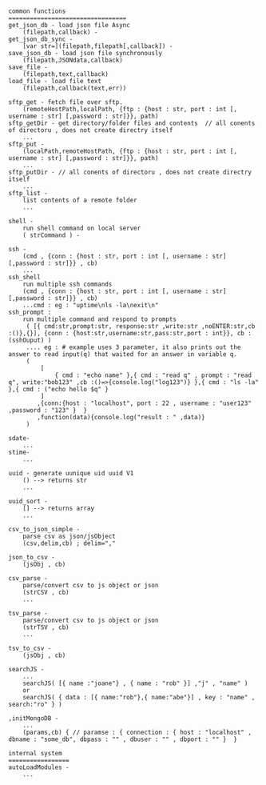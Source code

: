 #
    common functions
    =================================
    get_json_db - load json file Async
        (filepath,callback) - 
    get_json_db_sync - 
        [var str=](filepath,filepath[,callback]) - 
    save_json_db - load json file synchronously
        (filepath,JSONdata,callback)   
    save_file -
        (filepath,text,callback)
    load_file - load file text
        (filepath,callback(text,err))   
    
    sftp_get - fetch file over sftp.        
        (remoteHostPath,localPath, {ftp : {host : str, port : int [, username : str] [,password : str]}}, path)
    sftp_getDir - get directory/folder files and contents  // all conents of directoru , does not create directry itself
        ...
    sftp_put - 
        (localPath,remoteHostPath, {ftp : {host : str, port : int [, username : str] [,password : str]}}, path)
        ...
    sftp_putDir - // all conents of directoru , does not create directry itself
        ...
    sftp_list - 
        list contents of a remote folder
        ...

    shell - 
        run shell command on local server
        ( strCommand ) -  
    
    ssh - 
        (cmd , {conn : {host : str, port : int [, username : str] [,password : str]}} , cb)
        ...
    ssh_shell
        run multiple ssh commands        
        (cmd , {conn : {host : str, port : int [, username : str] [,password : str]}} , cb)
        ...cmd : eg : "uptime\nls -la\nexit\n" 
    ssh_prompt :
        run multiple command and respond to prompts 
         ( [{ cmd:str,prompt:str, response:str ,write:str ,noENTER:str,cb :()},{}], {conn : {host:str,username:str,pass:str,port : int}}, cb : (sshOuput) )
         .... eg : # example uses 3 parameter, it also prints out the answer to read input(q) that waited for an answer in variable q.
         (
             [
                 { cmd : "echo name" },{ cmd : "read q" , prompt : "read q", write:"bob123" ,cb :()=>{console.log("log123")} },{ cmd : "ls -la" },{ cmd : ("echo hello $q" }
             ]
            ,{conn:{host : "localhost", port : 22 , username : "user123" ,password : "123" }  }
            ,function(data){console.log("result : " ,data)}  
         )

    sdate-
        ...
    stime-
        ...

    uuid - generate uunique uid uuid V1
        () --> returns str
        ...
    
    uuid_sort -
        [] --> returns array
        ...
    
    csv_to_json_simple - 
        parse csv as json/jsObject
        (csv,delim,cb) ; delim=","
    
    json_to_csv -
        (jsObj , cb)

    csv_parse - 
        parse/convert csv to js object or json
        (strCSV , cb)
        ...

    tsv_parse - 
        parse/convert csv to js object or json
        (strTSV , cb)
        ...

    tsv_to_csv - 
        (jsObj , cb)

    searchJS -
        ...
        searchJS( [{ name :"joane"} , { name : "rob" }] ,"j" , "name" )
        or
        searchJS( { data : [{ name:"rob"},{ name:"abe"}] , key : "name" , search:"ro" } )
    
    ,initMongoDB -
        ...
        (params,cb) { // paramse : { connection : { host : "localhost" , dbname : "some_db", dbpass : "" , dbuser : "" , dbport : "" }  }

    internal system
    =================
    autoLoadModules -
        ...